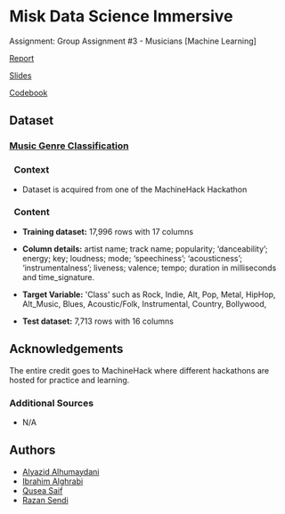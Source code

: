 # **Misk Data Science Immersive**
Assignment: Group Assignment #3 - Musicians [Machine Learning]

[Report](https://alyazidview.github.io/musicians/report/report.html)

[Slides](https://alyazidview.github.io/musicians/report/slides.html#/title-slides) 

[Codebook](./src/Codebook.ipynb) 

## **Dataset**

### [**Music Genre Classification**](https://www.kaggle.com/datasets/purumalgi/music-genre-classification)

### &ensp;**Context**

- Dataset is acquired from one of the MachineHack Hackathon

### &ensp;**Content**

- **Training dataset:** 17,996 rows with 17 columns

- **Column details:** artist name; track name; popularity; ‘danceability’; energy; key; loudness; mode; ‘speechiness’; ‘acousticness’; ‘instrumentalness’; liveness; valence; tempo; duration in milliseconds and time_signature.

- **Target Variable:** 'Class’ such as Rock, Indie, Alt, Pop, Metal, HipHop, Alt_Music, Blues, Acoustic/Folk, Instrumental, Country, Bollywood,

- **Test dataset:** 7,713 rows with 16 columns

## Acknowledgements

The entire credit goes to MachineHack where different hackathons are hosted for practice and learning.

### Additional Sources

- N/A

## Authors

- [Alyazid Alhumaydani](https://github.com/alyazidView)
- [Ibrahim Alghrabi](https://github.com/ibrahim-g7)
- [Qusea Saif](https://github.com/Qusea)
- [Razan Sendi](https://github.com/RazanSendi)



